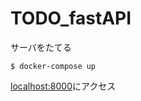 # TODO_fastAPI

サーバをたてる
```
$ docker-compose up
```

[localhost:8000](http://localhost:8000/docs)にアクセス

